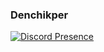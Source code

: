 ### Denchikper

[![Discord Presence](https://lanyard.cnrad.dev/api/565512430386544660)](https://discord.com/users/565512430386544660)